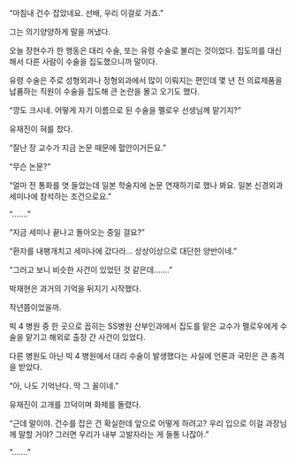 “마침내 건수 잡았네요. 선배, 우리 이걸로 가죠.”

그는 의기양양하게 말을 꺼냈다.

오늘 장현수가 한 행동은 대리 수술, 또는 유령 수술로 불리는 것이었다. 집도의를 대신해서 다른 사람이 수술을 집도했으니까 말이다.

유령 수술은 주로 성형외과나 정형외과에서 많이 이뤄지는 편인데 몇 년 전 의료제품을 납품하는 직원이 수술을 집도해 큰 논란을 몰고 오기도 했다.

“깡도 크시네. 어떻게 자기 이름으로 된 수술을 펠로우 선생님께 맡기지?”

유재진이 혀를 찼다.

“잘난 장 교수가 지금 논문 때문에 혈안이거든요.”

“무슨 논문?”

“얼마 전 통화를 엿 들었는데 일본 학술지에 논문 연재하기로 했나 봐요. 일본 신경외과 세미나에 참석하는 조건으로요.”

“…….”

“지금 세미나 끝나고 돌아오는 중일 걸요?”

“환자를 내팽개치고 세미나에 갔다라… 상상이상으로 대단한 양반이네.”

“그러고 보니 비슷한 사건이 있었던 것 같은데…….”

박재현은 과거의 기억을 뒤지기 시작했다.

작년쯤이었을까.

빅 4 병원 중 한 곳으로 꼽히는 SS병원 산부인과에서 집도를 맡은 교수가 펠로우에게 수술을 맡기고 해외로 출장 간 사건이 있었다.

다른 병원도 아닌 빅 4 병원에서 대리 수술이 발생했다는 사실에 언론과 국민은 큰 충격을 받았다.

“아, 나도 기억난다. 딱 그 꼴이네.”

유재진이 고개를 끄덕이며 화제를 돌렸다.

“근데 말이야. 건수를 잡은 건 확실한데 앞으로 어떻게 하려고? 우리 입으로 이걸 과장님께 말할 거야? 그러면 우리가 내부 고발자라는 게 들통 나잖아.”

“…….”